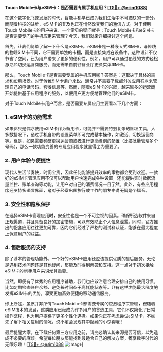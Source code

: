 **Touch Mobile卡与eSIM卡：是否需要专属手机应用？[[TG💪+ @esim1088](https://t.me/s/esim1088)]**

在这个数字化飞速发展的时代，智能手机早已成为我们生活中不可或缺的一部分。而随着科技的进步，eSIM卡的普及也正在悄然改变我们的通信方式。对于使用Touch Mobile卡的用户来说，一个常见的疑问就是：Touch Mobile卡和eSIM卡是否需要专门的手机应用来管理？今天，我们就来详细探讨这个问题。

首先，让我们简单了解一下什么是eSIM卡。eSIM卡是一种嵌入式SIM卡，与传统的物理SIM卡不同，它不需要单独的卡槽，而是直接集成在设备中。这种设计不仅节省了空间，还为用户带来了更多的便利性。例如，用户可以通过在线的方式轻松激活和切换运营商服务，而无需亲自前往营业厅更换实体SIM卡。

那么，Touch Mobile卡是否需要专属的手机应用呢？答案是：这取决于具体的需求和使用场景。对于传统SIM卡用户来说，通常并不需要下载额外的应用程序来管理自己的电话号码、套餐信息等。然而，随着eSIM卡的兴起，越来越多的运营商开始提供基于应用程序的服务，以便用户更方便地管理他们的eSIM卡。

对于Touch Mobile卡用户而言，是否需要专属应用主要看以下几个方面：

### **1. eSIM卡的功能需求**
如果你只是偶尔使用eSIM卡作为备用卡，可能并不需要特别复杂的管理工具。大多数情况下，通过手机自带的设置菜单即可完成基本操作，如激活、切换运营商等。但是，如果需要频繁更换运营商或者进行更高级别的配置（比如批量管理多个号码），那么一款功能完善的专用应用程序就显得尤为重要了。

### **2. 用户体验与便捷性**
现代人生活节奏快，时间宝贵，因此任何能够提升效率的事物都会受到欢迎。一款好的eSIM卡管理应用不仅可以帮助用户快速完成各种设置，还能提供实时数据流量监控、账单查询等功能，让用户对自己的消费情况一目了然。此外，有些应用程序还支持多语言界面，这对于经常出国旅行或工作的朋友来说无疑是个福音。

### **3. 安全性和隐私保护**
在选择eSIM卡管理应用时，安全性也是一个不可忽视的因素。确保所选软件来自正规渠道，并且具备良好的加密措施，可以有效防止个人信息泄露。同时，官方推出的配套应用往往更加可靠，因为它们经过了严格的测试和认证，能够在最大程度上保障用户的权益。

### **4. 售后服务的支持**
除了基本的管理功能外，一个好的eSIM卡应用还应该提供优质的售后服务。无论是遇到技术问题还是其他疑问，都能及时得到解答和支持。这一点对于初次接触eSIM卡的新手用户来说尤其重要。

当然，即便有了优秀的应用程序辅助，我们也应该注意合理安排自己的使用习惯。比如定期检查账户余额、避免长时间处于高耗能状态等。只有这样才能最大限度地发挥eSIM卡的优势，享受更加高效便捷的移动通信服务。

综上所述，虽然并非所有Touch Mobile卡都需要专属的应用程序来管理，但随着eSIM技术的发展，这类应用已经成为许多用户的首选工具。它们不仅简化了日常操作流程，也为用户提供了更多个性化选择。如果你正在考虑尝试eSIM卡，不妨先了解下相关应用的情况，说不定会发现其中隐藏的小惊喜哦！

最后提醒大家，在下载任何第三方应用之前，请务必确认其来源是否可信，以免造成不必要的麻烦。希望每位朋友都能找到最适合自己的解决方案，畅享数字时代的无限乐趣！[[TG💪+ @esim1088](https://t.me/s/esim1088) ![Image](https://i.postimg.cc/4NQfJmqS/Snipaste-2025-05-13-00-14-12.png)]
